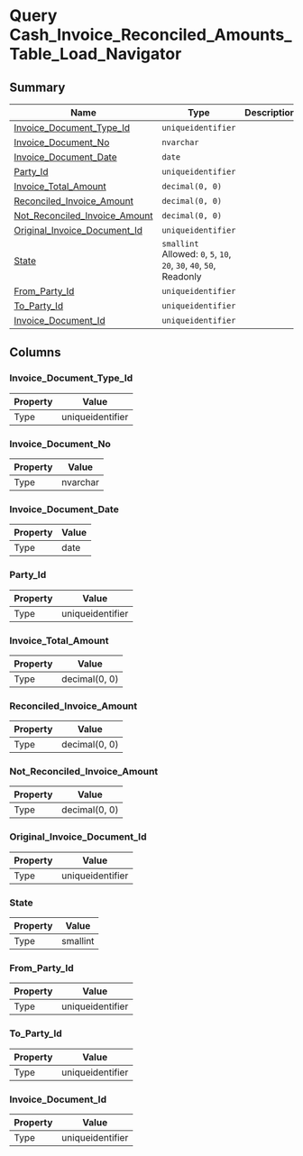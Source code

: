 # Query Cash_Invoice_Reconciled_Amounts_Table_Load_Navigator


## Summary

| Name | Type | Description |
| - | - | --- |
|[Invoice_Document_Type_Id](#invoice_document_type_id)|`uniqueidentifier` ||
|[Invoice_Document_No](#invoice_document_no)|`nvarchar` ||
|[Invoice_Document_Date](#invoice_document_date)|`date` ||
|[Party_Id](#party_id)|`uniqueidentifier` ||
|[Invoice_Total_Amount](#invoice_total_amount)|`decimal(0, 0)` ||
|[Reconciled_Invoice_Amount](#reconciled_invoice_amount)|`decimal(0, 0)` ||
|[Not_Reconciled_Invoice_Amount](#not_reconciled_invoice_amount)|`decimal(0, 0)` ||
|[Original_Invoice_Document_Id](#original_invoice_document_id)|`uniqueidentifier` ||
|[State](#state)|`smallint` Allowed: `0`, `5`, `10`, `20`, `30`, `40`, `50`, Readonly||
|[From_Party_Id](#from_party_id)|`uniqueidentifier` ||
|[To_Party_Id](#to_party_id)|`uniqueidentifier` ||
|[Invoice_Document_Id](#invoice_document_id)|`uniqueidentifier` ||

## Columns

### Invoice_Document_Type_Id

| Property | Value |
| - | - |
|Type|uniqueidentifier|

### Invoice_Document_No

| Property | Value |
| - | - |
|Type|nvarchar|

### Invoice_Document_Date

| Property | Value |
| - | - |
|Type|date|

### Party_Id

| Property | Value |
| - | - |
|Type|uniqueidentifier|

### Invoice_Total_Amount

| Property | Value |
| - | - |
|Type|decimal(0, 0)|

### Reconciled_Invoice_Amount

| Property | Value |
| - | - |
|Type|decimal(0, 0)|

### Not_Reconciled_Invoice_Amount

| Property | Value |
| - | - |
|Type|decimal(0, 0)|

### Original_Invoice_Document_Id

| Property | Value |
| - | - |
|Type|uniqueidentifier|

### State

| Property | Value |
| - | - |
|Type|smallint|

### From_Party_Id

| Property | Value |
| - | - |
|Type|uniqueidentifier|

### To_Party_Id

| Property | Value |
| - | - |
|Type|uniqueidentifier|

### Invoice_Document_Id

| Property | Value |
| - | - |
|Type|uniqueidentifier|


